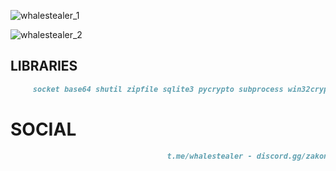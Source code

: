 ![whalestealer_1](https://github.com/MehdiKamber/whalestealer/assets/150480101/8cb16ab1-c1e2-410a-a303-85df00bda127)

![whalestealer_2](https://github.com/MehdiKamber/whalestealer/assets/150480101/a46ead6c-ffc1-4238-9dc9-f456fdd5abde)

## LIBRARIES
```markdown
     socket base64 shutil zipfile sqlite3 pycrypto subprocess win32crypt pycryptodome customtkinter
```

# SOCIAL
```markdown
                                   t.me/whalestealer - discord.gg/zakon
```

